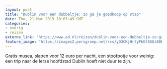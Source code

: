 ```yaml
---
layout: post
title: "Dublin voor een dubbeltje: zo ga je goedkoop op stap"
date: Thu, 21 Mar 2019 18:03:49 GMT
categories: 
- overig 
- reizen 
externe_link: "https://www.ad.nl/reizen/dublin-voor-een-dubbeltje-zo-ga-je-goedkoop-op-stap~ac9767fb/"
feature_image: "https://images2.persgroep.net/rcs/yD3CKjHrtyFkE4S5Qz80Ee9hVx0/diocontent/142966729/_fitwidth/400/?appId=21791a8992982cd8da851550a453bd7f&quality=0.7"
---
```


Gratis musea, slapen voor 12 euro per nacht, een stoofpotje voor weinig: een trip naar de Ierse hoofdstad Dublin hoeft niet duur te zijn.
